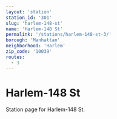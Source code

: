 ```yaml
---
layout: 'station'
station_id: '301'
slug: 'harlem-148-st'
name: 'Harlem-148 St'
permalink: '/stations/harlem-148-st-3/'
borough: 'Manhattan'
neighborhood: 'Harlem'
zip_code: '10039'
routes:
  - 3
---
```

# Harlem-148 St

Station page for Harlem-148 St.
